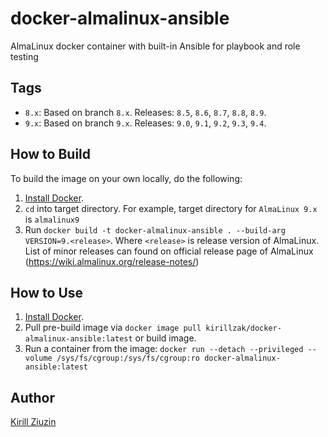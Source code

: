 # docker-almalinux-ansible
AlmaLinux docker container with built-in Ansible for playbook and role testing 

## Tags
- `8.x`: Based on branch `8.x`. Releases: `8.5`, `8.6`, `8.7`, `8.8`, `8.9`.
- `9.x`: Based on branch `9.x`. Releases: `9.0`, `9.1`, `9.2`, `9.3`, `9.4`.

## How to Build

To build the image on your own locally, do the following:

  1. [Install Docker](https://docs.docker.com/engine/installation/).
  2. `cd` into target directory. For example, target directory for `AlmaLinux 9.x` is `almalinux9`
  3. Run `docker build -t docker-almalinux-ansible . --build-arg VERSION=9.<release>`. Where `<release>` is release version of  AlmaLinux. List of minor releases can found on official release page of AlmaLinux (https://wiki.almalinux.org/release-notes/)

  ## How to Use

  1. [Install Docker](https://docs.docker.com/engine/installation/).
  2. Pull pre-build image via `docker image pull kirillzak/docker-almalinux-ansible:latest` or build image.
  3. Run a container from the image: `docker run --detach --privileged --volume /sys/fs/cgroup:/sys/fs/cgroup:ro docker-almalinux-ansible:latest`

## Author

[Kirill Ziuzin](https://kirill-zak.ru/)
